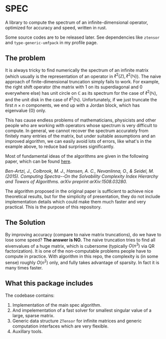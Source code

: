 # SPEC

A library to compute the spectrum of an infinite-dimensional operator, optimized for accuracy and speed, written in rust.

Some source codes are to be released later. See dependencies like `ztensor` and `type-generic-umfpack` in my profile page.

## The problem

It is always tricky to find numerically the spectrum of an infinite matrix (which usually is the representation of an operator in $\ell^2(\mathbb Z), \ell^2(\mathbb N)$). The naive approach of finite-dimensional truncation simply fails to work. For example, the right shift operator (the matrix with 1 on its superdiagonal and 0 everywhere else) has unit circle on $\mathbb C$ as its spectrum for the case of $\ell^2(\mathbb N),$ and the unit disk in the case of $\ell^2(\mathbb N).$ Unfortunately, if we just truncate the first $n\times n$ components, we end up with a Jordan block, which has eigenvalue $\{0\}$ only.

This has cause endless problems of mathematicians, physicists and other people who are working with operators whose spectrum is very difficult to compute. In general, we cannot recover the spectrum accurately from finitely many entries of the matrix, but under suitable assumptions and an improved algorithm, we can easily avoid lots of errors, like what's in the example above, to reduce bad surprises significantly.

Most of fundamental ideas of the algorithms are given in the following paper, which can be found [here](https://arxiv.org/abs/1508.03280).

*Ben-Artzi, J., Colbrook, M. J., Hansen, A. C., Nevanlinna, O., & Seidel, M. (2015). Computing Spectra--On the Solvability Complexity Index Hierarchy and Towers of Algorithms. arXiv preprint arXiv:1508.03280.*

The algorithm proposed in the original paper is sufficient to achieve nice theoretical results, but for the simplicity of presentation, they do not include implementation details which could make them much faster and very practical. This is the purpose of this repository.

## The Solution

By improving accuracy (compare to naive matrix truncations), do we have to lose some speed? **The answer is NO.** The naive truncation tries to find all eivenvalues of a huge matrix, which is cubersome (typically $O(n^3)$ via QR factorization). It is one of the non-computable problems people have to compute in practice. With algorithm in this repo, the complexity is (in some sense) roughly $O(n^2)$ only, and fully takes advantage of sparsity. In fact it is many times faster.

## What this package includes

The codebase contains:

1. Implementation of the main spec algorithm.
2. And impelementation of a fast solver for smallest singular value of a large, sparse matrix.
3. Generic data structure `ZTensor` for infinite matrices and generic computation interfaces which are very flexible.
4. Auxillary tools.
